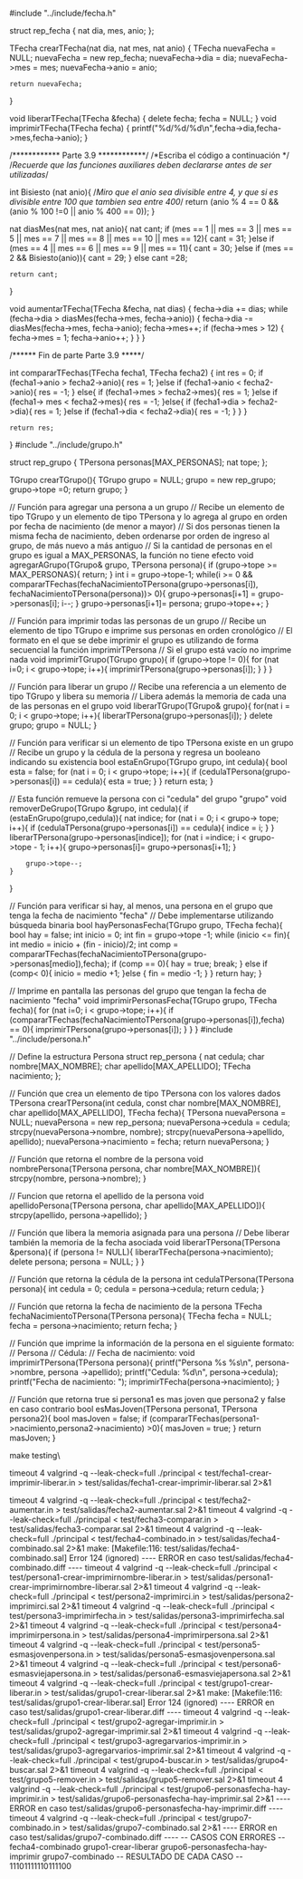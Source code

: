 
#include "../include/fecha.h"

struct rep_fecha {
    nat dia, mes, anio;
};

TFecha crearTFecha(nat dia, nat mes, nat anio) {
    TFecha nuevaFecha = NULL;
    nuevaFecha = new rep_fecha;
    nuevaFecha->dia = dia;
    nuevaFecha->mes = mes;
    nuevaFecha->anio = anio;

    return nuevaFecha;
}

void liberarTFecha(TFecha &fecha) {
    delete fecha;
    fecha = NULL;
}
void imprimirTFecha(TFecha fecha) {
    printf("%d/%d/%d\n",fecha->dia,fecha->mes,fecha->anio);
}

/************ Parte 3.9 ************/
/*Escriba el código a continuación */
/*Recuerde que las funciones auxiliares
  deben declararse antes de ser utilizadas*/

int Bisiesto (nat anio){
    /*Miro que el anio sea divisible entre 4,
    y que si es divisible entre 100 que tambien sea entre 400*/
    return (anio % 4 == 0 && (anio % 100 !=0 || anio % 400 == 0));
}

nat diasMes(nat mes, nat anio){
    nat cant;
    if (mes == 1 || mes == 3 || mes == 5 || mes == 7 || mes == 8 || mes == 10 || mes == 12){
        cant = 31;
    }else if (mes == 4 || mes == 6 || mes == 9 || mes == 11){
        cant = 30;
    }else if (mes == 2 && Bisiesto(anio)){
        cant = 29;
    } else cant =28;

    return cant;
}

void aumentarTFecha(TFecha &fecha, nat dias) {
    fecha->dia += dias;
    while (fecha->dia > diasMes(fecha->mes, fecha->anio)) {
        fecha->dia -= diasMes(fecha->mes, fecha->anio);
        fecha->mes++;
        if (fecha->mes > 12) {
            fecha->mes = 1;
            fecha->anio++;
            }
            }
}

/****** Fin de parte Parte 3.9 *****/

int compararTFechas(TFecha fecha1, TFecha fecha2) {
    int res = 0;
    if (fecha1->anio > fecha2->anio){
        res = 1;
    }else if (fecha1->anio < fecha2->anio){
        res = -1;
    } else{
        if (fecha1->mes > fecha2->mes){
            res = 1;
            }else if (fecha1-> mes < fecha2->mes){
                res = -1;
                }else{
                    if (fecha1->dia > fecha2->dia){
                        res = 1;
                        }else if (fecha1->dia < fecha2->dia){
                            res = -1;
                        }
                }
    }

    return res;
}
#include "../include/grupo.h"

struct rep_grupo {
    TPersona personas[MAX_PERSONAS];
    nat tope;
};

TGrupo crearTGrupo(){
    TGrupo grupo = NULL;
    grupo = new rep_grupo;
    grupo->tope =0; 
    return grupo;
}

// Función para agregar una persona a un grupo
// Recibe un elemento de tipo TGrupo y un elemento de tipo TPersona y lo agrega al grupo en orden por fecha de nacimiento (de menor a mayor)
// Si dos personas tienen la misma fecha de nacimiento, deben ordenarse por orden de ingreso al grupo, de más nuevo a más antiguo
// Si la cantidad de personas en el grupo es igual a MAX_PERSONAS, la función no tiene efecto
void agregarAGrupo(TGrupo& grupo, TPersona persona){
    if (grupo->tope >= MAX_PERSONAS){
        return;
        }
        int i = grupo->tope-1;
        while(i >= 0 && compararTFechas(fechaNacimientoTPersona(grupo->personas[i]), fechaNacimientoTPersona(persona))> 0){
            grupo->personas[i+1] = grupo->personas[i];
            i--;
        }
        grupo->personas[i+1]= persona;
        grupo->tope++;
}

// Función para imprimir todas las personas de un grupo
// Recibe un elemento de tipo TGrupo e imprime sus personas en orden cronológico
// El formato en el que se debe imprimir el grupo es utilizando de forma secuencial la función imprimirTPersona
// Si el grupo está vacío no imprime nada
void imprimirTGrupo(TGrupo grupo){
    if (grupo->tope != 0){
        for (nat i=0; i < grupo->tope; i++){
            imprimirTPersona(grupo->personas[i]);
        }
    }
}

// Función para liberar un grupo
// Recibe una referencia a un elemento de tipo TGrupo y libera su memoria
// Libera además la memoria de cada una de las personas en el grupo
void liberarTGrupo(TGrupo& grupo){
    for(nat i = 0; i < grupo->tope; i++){
        liberarTPersona(grupo->personas[i]);
    }
    delete grupo;
    grupo = NULL;
}


// Función para verificar si un elemento de tipo TPersona existe en un grupo
// Recibe un grupo y la cédula de la persona y regresa un booleano indicando su existencia
bool estaEnGrupo(TGrupo grupo, int cedula){
    bool esta = false;
    for (nat i = 0; i < grupo->tope; i++){
        if (cedulaTPersona(grupo->personas[i]) == cedula){
        esta = true;
        }
    }
	return esta;
}

// Esta función remueve la persona con ci "cedula" del grupo "grupo"
void removerDeGrupo(TGrupo &grupo, int cedula){
    if (estaEnGrupo(grupo,cedula)){
        nat indice;
        for (nat i = 0; i < grupo-> tope; i++){
            if (cedulaTPersona(grupo->personas[i]) == cedula){
               indice = i;
            }
        }
        liberarTPersona(grupo->personas[indice]);
        for (nat i =indice; i < grupo->tope - 1; i++){
            grupo->personas[i]= grupo->personas[i+1];
        }
        
        grupo->tope--;
    }  
}

// Función para verificar si hay, al menos, una persona en el grupo que tenga la fecha de nacimiento "fecha"
// Debe implementarse utilizando búsqueda binaria
bool hayPersonasFecha(TGrupo grupo, TFecha fecha){
    bool hay = false;
    int inicio = 0;
    int fin = grupo->tope -1;
    while (inicio <= fin){
        int medio = inicio + (fin - inicio)/2;
        int comp = compararTFechas(fechaNacimientoTPersona(grupo->personas[medio]),fecha);
        if (comp == 0){
            hay = true;
            break;
        } else if (comp< 0){
            inicio = medio +1;
        }else {
            fin = medio -1;
        }
    }
    return hay;
}

// Imprime en pantalla las personas del grupo que tengan la fecha de nacimiento "fecha" 
void imprimirPersonasFecha(TGrupo grupo, TFecha fecha){
    for (nat i=0; i < grupo->tope; i++){
        if (compararTFechas(fechaNacimientoTPersona(grupo->personas[i]),fecha) == 0){
               imprimirTPersona(grupo->personas[i]);
        }
    }
}
#include "../include/persona.h"

// Define la estructura Persona
struct rep_persona {
    nat cedula;
    char nombre[MAX_NOMBRE];
    char apellido[MAX_APELLIDO];
    TFecha nacimiento;
};

// Función que crea un elemento de tipo TPersona con los valores dados
TPersona crearTPersona(int cedula, const char nombre[MAX_NOMBRE], char apellido[MAX_APELLIDO], TFecha fecha){
    TPersona nuevaPersona = NULL;
    nuevaPersona = new rep_persona;
    nuevaPersona->cedula = cedula;
    strcpy(nuevaPersona->nombre, nombre);
    strcpy(nuevaPersona->apellido, apellido);
    nuevaPersona->nacimiento = fecha;
    return nuevaPersona;
}

// Función que retorna el nombre de la persona
void nombrePersona(TPersona persona, char nombre[MAX_NOMBRE]){
    strcpy(nombre, persona->nombre);
}

// Funcion que retorna el apellido de la persona
void apellidoPersona(TPersona persona, char apellido[MAX_APELLIDO]){
    strcpy(apellido, persona->apellido);
}

// Función que libera la memoria asignada para una persona
// Debe liberar también la memoria de la fecha asociada
void liberarTPersona(TPersona &persona){
    if (persona != NULL){
        liberarTFecha(persona->nacimiento);
    delete persona;
    persona = NULL;
}
}

// Función que retorna la cédula de la persona
int cedulaTPersona(TPersona persona){
    int cedula = 0;
	cedula = persona->cedula;
	return cedula;
}

// Función que retorna la fecha de nacimiento de la persona
TFecha fechaNacimientoTPersona(TPersona persona){
    TFecha fecha = NULL;
    fecha = persona->nacimiento;
	return fecha;
}

// Función que imprime la información de la persona en el siguiente formato:
// Persona <nombre> <apellido>
// Cédula: <cedula>
// Fecha de nacimiento: <fecha>
void imprimirTPersona(TPersona persona){
    printf("Persona %s %s\n", persona->nombre, persona ->apellido);
    printf("Cedula: %d\n", persona->cedula);
    printf("Fecha de nacimiento: ");
    imprimirTFecha(persona->nacimiento);
}

// Función que retorna true si persona1 es mas joven que persona2 y false en caso contrario
bool esMasJoven(TPersona persona1, TPersona persona2){
    bool masJoven = false;
	if (compararTFechas(persona1->nacimiento,persona2->nacimiento) >0){
        masJoven = true;
    }
	return masJoven;
}




 make testing\
> 
timeout 4 valgrind -q --leak-check=full ./principal < test/fecha1-crear-imprimir-liberar.in > test/salidas/fecha1-crear-imprimir-liberar.sal 2>&1

timeout 4 valgrind -q --leak-check=full ./principal < test/fecha2-aumentar.in > test/salidas/fecha2-aumentar.sal 2>&1
timeout 4 valgrind -q --leak-check=full ./principal < test/fecha3-comparar.in > test/salidas/fecha3-comparar.sal 2>&1
timeout 4 valgrind -q --leak-check=full ./principal < test/fecha4-combinado.in > test/salidas/fecha4-combinado.sal 2>&1
make: [Makefile:116: test/salidas/fecha4-combinado.sal] Error 124 (ignored)
---- ERROR en caso test/salidas/fecha4-combinado.diff ----
timeout 4 valgrind -q --leak-check=full ./principal < test/persona1-crear-imprimirnombre-liberar.in > test/salidas/persona1-crear-imprimirnombre-liberar.sal 2>&1
timeout 4 valgrind -q --leak-check=full ./principal < test/persona2-imprimirci.in > test/salidas/persona2-imprimirci.sal 2>&1
timeout 4 valgrind -q --leak-check=full ./principal < test/persona3-imprimirfecha.in > test/salidas/persona3-imprimirfecha.sal 2>&1
timeout 4 valgrind -q --leak-check=full ./principal < test/persona4-imprimirpersona.in > test/salidas/persona4-imprimirpersona.sal 2>&1
timeout 4 valgrind -q --leak-check=full ./principal < test/persona5-esmasjovenpersona.in > test/salidas/persona5-esmasjovenpersona.sal 2>&1
timeout 4 valgrind -q --leak-check=full ./principal < test/persona6-esmasviejapersona.in > test/salidas/persona6-esmasviejapersona.sal 2>&1
timeout 4 valgrind -q --leak-check=full ./principal < test/grupo1-crear-liberar.in > test/salidas/grupo1-crear-liberar.sal 2>&1
make: [Makefile:116: test/salidas/grupo1-crear-liberar.sal] Error 124 (ignored)
---- ERROR en caso test/salidas/grupo1-crear-liberar.diff ----
timeout 4 valgrind -q --leak-check=full ./principal < test/grupo2-agregar-imprimir.in > test/salidas/grupo2-agregar-imprimir.sal 2>&1
timeout 4 valgrind -q --leak-check=full ./principal < test/grupo3-agregarvarios-imprimir.in > test/salidas/grupo3-agregarvarios-imprimir.sal 2>&1
timeout 4 valgrind -q --leak-check=full ./principal < test/grupo4-buscar.in > test/salidas/grupo4-buscar.sal 2>&1
timeout 4 valgrind -q --leak-check=full ./principal < test/grupo5-remover.in > test/salidas/grupo5-remover.sal 2>&1
timeout 4 valgrind -q --leak-check=full ./principal < test/grupo6-personasfecha-hay-imprimir.in > test/salidas/grupo6-personasfecha-hay-imprimir.sal 2>&1
---- ERROR en caso test/salidas/grupo6-personasfecha-hay-imprimir.diff ----
timeout 4 valgrind -q --leak-check=full ./principal < test/grupo7-combinado.in > test/salidas/grupo7-combinado.sal 2>&1
---- ERROR en caso test/salidas/grupo7-combinado.diff ----
-- CASOS CON ERRORES --
fecha4-combinado
grupo1-crear-liberar
grupo6-personasfecha-hay-imprimir
grupo7-combinado
-- RESULTADO DE CADA CASO --
11101111110111100


